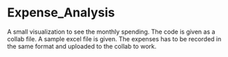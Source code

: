# Expense_Analysis
A small visualization to see the monthly spending.
The code is given as a collab file.
A sample excel file is given. The expenses has to be recorded in the same format and uploaded to the collab to work.
